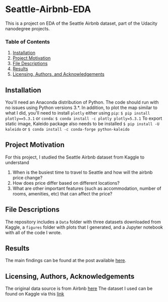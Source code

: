# Seattle-Airbnb-EDA
This is a project on EDA of the Seattle Airbnb dataset, part of the Udacity nanodegree projects.

### Table of Contents

1. [Installation](#installation)
2. [Project Motivation](#motivation)
3. [File Descriptions](#files)
4. [Results](#results)
5. [Licensing, Authors, and Acknowledgements](#licensing)


## Installation <a name="installation"></a>

You'll need an Anaconda distribution of Python. The code should run with no issues using Python versions 3.*.
In addition, to plot the map similar to what I did, you'll need to install `plotly`
either using `pip`:
      `$ pip install plotly==5.3.1`
or `conda`:
      `$ conda install -c plotly plotly=5.3.1`
To export static image, Kaleido package also needs to be installed
      `$ pip install -U kaleido`
or
      `$ conda install -c conda-forge python-kaleido`

## Project Motivation<a name="motivation"></a>

For this project, I studied the Seattle Airbnb dataset from Kaggle to understand

1. When is the busiest time to travel to Seattle and how will the airbnb price change?
2. How does price differ based on different locations?
3. What are other important features (such as accommodation, number of rooms, amenities, etc) that can affect the price?


## File Descriptions <a name="files"></a>
The repository includes a `Data` folder with three datasets downloaded from Kaggle, a `figures` folder with plots that I generated, and a Jupyter notebook with all of the code I wrote.

## Results<a name="results"></a>

The main findings can be found at the post available [here](https://medium.com/@duongnguyen296/choosing-an-airbnb-for-your-seattle-visit-ac0367ecbed5).

## Licensing, Authors, Acknowledgements<a name="licensing"></a>

The original data source is from Airbnb [here](http://insideairbnb.com/seattle/)
The dataset I used can be found on Kaggle via this [link](https://www.kaggle.com/airbnb/seattle)
